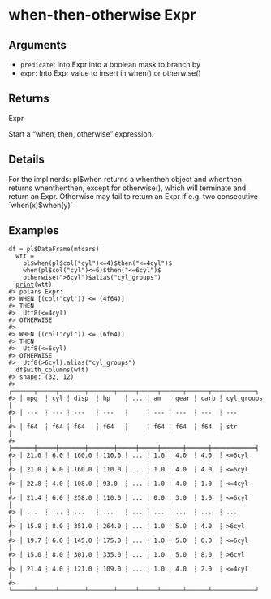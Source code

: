 # when-then-otherwise Expr

## Arguments

- `predicate`: Into Expr into a boolean mask to branch by
- `expr`: Into Expr value to insert in when() or otherwise()

## Returns

Expr

Start a “when, then, otherwise” expression.

## Details

For the impl nerds: pl$when returns a whenthen object and whenthen returns whenthenthen, except for otherwise(), which will terminate and return an Expr. Otherwise may fail to return an Expr if e.g. two consecutive `when(x)$when(y)`

## Examples

<pre class='r-example'><code><span class='r-in'><span><span class='va'>df</span> <span class='op'>=</span> <span class='va'>pl</span><span class='op'>$</span><span class='fu'>DataFrame</span><span class='op'>(</span><span class='va'>mtcars</span><span class='op'>)</span></span></span>
<span class='r-in'><span>  <span class='va'>wtt</span> <span class='op'>=</span></span></span>
<span class='r-in'><span>    <span class='va'>pl</span><span class='op'>$</span><span class='fu'>when</span><span class='op'>(</span><span class='va'>pl</span><span class='op'>$</span><span class='fu'>col</span><span class='op'>(</span><span class='st'>"cyl"</span><span class='op'>)</span><span class='op'>&lt;=</span><span class='fl'>4</span><span class='op'>)</span><span class='op'>$</span><span class='fu'>then</span><span class='op'>(</span><span class='st'>"&lt;=4cyl"</span><span class='op'>)</span><span class='op'>$</span></span></span>
<span class='r-in'><span>    <span class='fu'>when</span><span class='op'>(</span><span class='va'>pl</span><span class='op'>$</span><span class='fu'>col</span><span class='op'>(</span><span class='st'>"cyl"</span><span class='op'>)</span><span class='op'>&lt;=</span><span class='fl'>6</span><span class='op'>)</span><span class='op'>$</span><span class='fu'>then</span><span class='op'>(</span><span class='st'>"&lt;=6cyl"</span><span class='op'>)</span><span class='op'>$</span></span></span>
<span class='r-in'><span>    <span class='fu'>otherwise</span><span class='op'>(</span><span class='st'>"&gt;6cyl"</span><span class='op'>)</span><span class='op'>$</span><span class='fu'>alias</span><span class='op'>(</span><span class='st'>"cyl_groups"</span><span class='op'>)</span></span></span>
<span class='r-in'><span>  <span class='fu'><a href='https://rdrr.io/r/base/print.html'>print</a></span><span class='op'>(</span><span class='va'>wtt</span><span class='op'>)</span></span></span>
<span class='r-out co'><span class='r-pr'>#&gt;</span> polars Expr: </span>
<span class='r-out co'><span class='r-pr'>#&gt;</span> WHEN [(col("cyl")) &lt;= (4f64)]</span>
<span class='r-out co'><span class='r-pr'>#&gt;</span> THEN</span>
<span class='r-out co'><span class='r-pr'>#&gt;</span> 	Utf8(&lt;=4cyl)</span>
<span class='r-out co'><span class='r-pr'>#&gt;</span> OTHERWISE</span>
<span class='r-out co'><span class='r-pr'>#&gt;</span> 	</span>
<span class='r-out co'><span class='r-pr'>#&gt;</span> WHEN [(col("cyl")) &lt;= (6f64)]</span>
<span class='r-out co'><span class='r-pr'>#&gt;</span> THEN</span>
<span class='r-out co'><span class='r-pr'>#&gt;</span> 	Utf8(&lt;=6cyl)</span>
<span class='r-out co'><span class='r-pr'>#&gt;</span> OTHERWISE</span>
<span class='r-out co'><span class='r-pr'>#&gt;</span> 	Utf8(&gt;6cyl).alias("cyl_groups")</span>
<span class='r-in'><span>  <span class='va'>df</span><span class='op'>$</span><span class='fu'>with_columns</span><span class='op'>(</span><span class='va'>wtt</span><span class='op'>)</span></span></span>
<span class='r-out co'><span class='r-pr'>#&gt;</span> shape: (32, 12)</span>
<span class='r-out co'><span class='r-pr'>#&gt;</span> ┌──────┬─────┬───────┬───────┬─────┬─────┬──────┬──────┬────────────┐</span>
<span class='r-out co'><span class='r-pr'>#&gt;</span> │ mpg  ┆ cyl ┆ disp  ┆ hp    ┆ ... ┆ am  ┆ gear ┆ carb ┆ cyl_groups │</span>
<span class='r-out co'><span class='r-pr'>#&gt;</span> │ ---  ┆ --- ┆ ---   ┆ ---   ┆     ┆ --- ┆ ---  ┆ ---  ┆ ---        │</span>
<span class='r-out co'><span class='r-pr'>#&gt;</span> │ f64  ┆ f64 ┆ f64   ┆ f64   ┆     ┆ f64 ┆ f64  ┆ f64  ┆ str        │</span>
<span class='r-out co'><span class='r-pr'>#&gt;</span> ╞══════╪═════╪═══════╪═══════╪═════╪═════╪══════╪══════╪════════════╡</span>
<span class='r-out co'><span class='r-pr'>#&gt;</span> │ 21.0 ┆ 6.0 ┆ 160.0 ┆ 110.0 ┆ ... ┆ 1.0 ┆ 4.0  ┆ 4.0  ┆ &lt;=6cyl     │</span>
<span class='r-out co'><span class='r-pr'>#&gt;</span> │ 21.0 ┆ 6.0 ┆ 160.0 ┆ 110.0 ┆ ... ┆ 1.0 ┆ 4.0  ┆ 4.0  ┆ &lt;=6cyl     │</span>
<span class='r-out co'><span class='r-pr'>#&gt;</span> │ 22.8 ┆ 4.0 ┆ 108.0 ┆ 93.0  ┆ ... ┆ 1.0 ┆ 4.0  ┆ 1.0  ┆ &lt;=4cyl     │</span>
<span class='r-out co'><span class='r-pr'>#&gt;</span> │ 21.4 ┆ 6.0 ┆ 258.0 ┆ 110.0 ┆ ... ┆ 0.0 ┆ 3.0  ┆ 1.0  ┆ &lt;=6cyl     │</span>
<span class='r-out co'><span class='r-pr'>#&gt;</span> │ ...  ┆ ... ┆ ...   ┆ ...   ┆ ... ┆ ... ┆ ...  ┆ ...  ┆ ...        │</span>
<span class='r-out co'><span class='r-pr'>#&gt;</span> │ 15.8 ┆ 8.0 ┆ 351.0 ┆ 264.0 ┆ ... ┆ 1.0 ┆ 5.0  ┆ 4.0  ┆ &gt;6cyl      │</span>
<span class='r-out co'><span class='r-pr'>#&gt;</span> │ 19.7 ┆ 6.0 ┆ 145.0 ┆ 175.0 ┆ ... ┆ 1.0 ┆ 5.0  ┆ 6.0  ┆ &lt;=6cyl     │</span>
<span class='r-out co'><span class='r-pr'>#&gt;</span> │ 15.0 ┆ 8.0 ┆ 301.0 ┆ 335.0 ┆ ... ┆ 1.0 ┆ 5.0  ┆ 8.0  ┆ &gt;6cyl      │</span>
<span class='r-out co'><span class='r-pr'>#&gt;</span> │ 21.4 ┆ 4.0 ┆ 121.0 ┆ 109.0 ┆ ... ┆ 1.0 ┆ 4.0  ┆ 2.0  ┆ &lt;=4cyl     │</span>
<span class='r-out co'><span class='r-pr'>#&gt;</span> └──────┴─────┴───────┴───────┴─────┴─────┴──────┴──────┴────────────┘</span>
 </code></pre>
